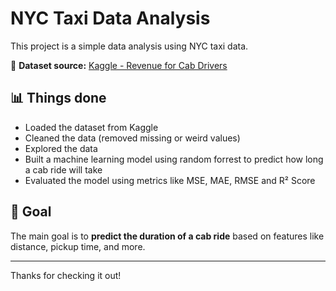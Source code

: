 # NYC Taxi Data Analysis

This project is a simple data analysis using NYC taxi data.

🔗 **Dataset source:** [Kaggle - Revenue for Cab Drivers](https://www.kaggle.com/datasets/diishasiing/revenue-for-cab-drivers/data)

## 📊 Things done

- Loaded the dataset from Kaggle
- Cleaned the data (removed missing or weird values)
- Explored the data
- Built a machine learning model using random forrest to predict how long a cab ride will take
- Evaluated the model using metrics like MSE, MAE, RMSE and R² Score

## 🎯 Goal

The main goal is to **predict the duration of a cab ride** based on features like distance, pickup time, and more.

---
Thanks for checking it out!
